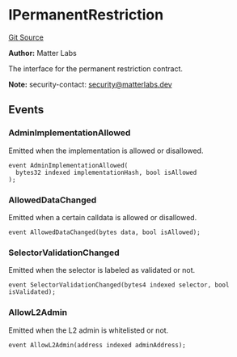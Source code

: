 # IPermanentRestriction
[Git Source](https://github.com/matter-labs/zksync-contracts/blob/c6e73735b89a4b474234f6471e326125c9069f15/contracts/l1-contracts/governance/IPermanentRestriction.sol)

**Author:**
Matter Labs

The interface for the permanent restriction contract.

**Note:**
security-contact: security@matterlabs.dev


## Events
### AdminImplementationAllowed
Emitted when the implementation is allowed or disallowed.


```solidity
event AdminImplementationAllowed(
  bytes32 indexed implementationHash, bool isAllowed
);
```

### AllowedDataChanged
Emitted when a certain calldata is allowed or disallowed.


```solidity
event AllowedDataChanged(bytes data, bool isAllowed);
```

### SelectorValidationChanged
Emitted when the selector is labeled as validated or not.


```solidity
event SelectorValidationChanged(bytes4 indexed selector, bool isValidated);
```

### AllowL2Admin
Emitted when the L2 admin is whitelisted or not.


```solidity
event AllowL2Admin(address indexed adminAddress);
```

